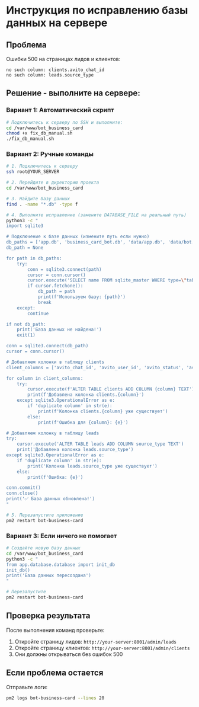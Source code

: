# Инструкция по исправлению базы данных на сервере

## Проблема
Ошибки 500 на страницах лидов и клиентов:
```
no such column: clients.avito_chat_id
no such column: leads.source_type
```

## Решение - выполните на сервере:

### Вариант 1: Автоматический скрипт
```bash
# Подключитесь к серверу по SSH и выполните:
cd /var/www/bot_business_card
chmod +x fix_db_manual.sh
./fix_db_manual.sh
```

### Вариант 2: Ручные команды

```bash
# 1. Подключитесь к серверу
ssh root@YOUR_SERVER

# 2. Перейдите в директорию проекта
cd /var/www/bot_business_card

# 3. Найдите базу данных
find . -name "*.db" -type f

# 4. Выполните исправление (замените DATABASE_FILE на реальный путь)
python3 -c "
import sqlite3

# Подключение к базе данных (измените путь если нужно)
db_paths = ['app.db', 'business_card_bot.db', 'data/app.db', 'data/bot.db']
db_path = None

for path in db_paths:
    try:
        conn = sqlite3.connect(path)
        cursor = conn.cursor()
        cursor.execute('SELECT name FROM sqlite_master WHERE type=\"table\" LIMIT 1')
        if cursor.fetchone():
            db_path = path
            print(f'Используем базу: {path}')
            break
    except:
        continue

if not db_path:
    print('База данных не найдена!')
    exit(1)

conn = sqlite3.connect(db_path)
cursor = conn.cursor()

# Добавляем колонки в таблицу clients
client_columns = ['avito_chat_id', 'avito_user_id', 'avito_status', 'avito_dialog_history', 'avito_notes', 'avito_follow_up', 'telegram_user_id']

for column in client_columns:
    try:
        cursor.execute(f'ALTER TABLE clients ADD COLUMN {column} TEXT')
        print(f'Добавлена колонка clients.{column}')
    except sqlite3.OperationalError as e:
        if 'duplicate column' in str(e):
            print(f'Колонка clients.{column} уже существует')
        else:
            print(f'Ошибка для {column}: {e}')

# Добавляем колонку в таблицу leads
try:
    cursor.execute('ALTER TABLE leads ADD COLUMN source_type TEXT')
    print('Добавлена колонка leads.source_type')
except sqlite3.OperationalError as e:
    if 'duplicate column' in str(e):
        print('Колонка leads.source_type уже существует')
    else:
        print(f'Ошибка: {e}')

conn.commit()
conn.close()
print('✅ База данных обновлена!')
"

# 5. Перезапустите приложение
pm2 restart bot-business-card
```

### Вариант 3: Если ничего не помогает

```bash
# Создайте новую базу данных
cd /var/www/bot_business_card
python3 -c "
from app.database.database import init_db
init_db()
print('База данных пересоздана')
"

# Перезапустите
pm2 restart bot-business-card
```

## Проверка результата

После выполнения команд проверьте:
1. Откройте страницу лидов: `http://your-server:8001/admin/leads`
2. Откройте страницу клиентов: `http://your-server:8001/admin/clients`
3. Они должны открываться без ошибок 500

## Если проблема остается

Отправьте логи:
```bash
pm2 logs bot-business-card --lines 20
```
